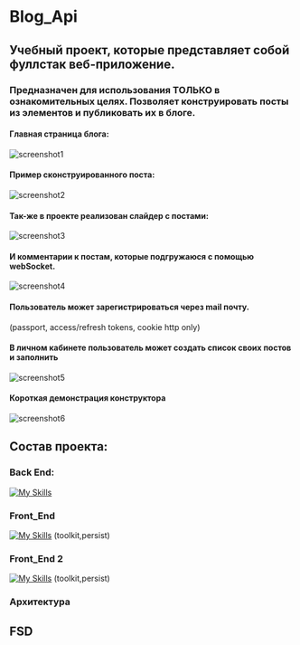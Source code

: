 # Blog_Api
## Учебный проект, которые представляет собой фуллстак веб-приложение.
### Предназначен для использования ТОЛЬКО в ознакомительных целях. Позволяет конструировать посты из элементов и публиковать их в блоге.
#### Главная страница блога:
![screenshot1](https://github.com/user-attachments/assets/b9c05e05-c309-4085-9f98-b0c02cb238a2)
#### Пример сконструированного поста:
![screenshot2](https://github.com/user-attachments/assets/5af27f15-fea5-4329-a7f8-a35a2d6bae6a)
#### Так-же в проекте реализован слайдер с постами:
![screenshot3](https://github.com/user-attachments/assets/6268f50b-c524-44fa-99fc-e9b207a0760d)
#### И комментарии к постам, которые подгружаюся с помощью webSocket.
![screenshot4](https://github.com/user-attachments/assets/b670deec-fe37-491f-9121-327ec8d7626c)
#### Пользователь может зарегистрироваться через mail почту.
(passport, access/refresh tokens, cookie http only)
#### В личном кабинете пользователь может создать список своих постов и заполнить
![screenshot5](https://github.com/user-attachments/assets/7d80702d-39b8-406b-aee6-68b7b7e53ef6)
#### Короткая демонстрация конструктора
![screenshot6](https://github.com/user-attachments/assets/f3b62a45-02b4-4413-b2fe-f3dce41d67b9)
## Состав проекта: 
### Back End:
[![My Skills](https://skillicons.dev/icons?i=nodejs,express,postgresql,prisma)](https://skillicons.dev)
### Front_End
[![My Skills](https://skillicons.dev/icons?i=react,redux)](https://skillicons.dev) (toolkit,persist)
### Front_End 2
[![My Skills](https://skillicons.dev/icons?i=react,redux)](https://skillicons.dev) (toolkit,persist)
### Архитектура 
## FSD
